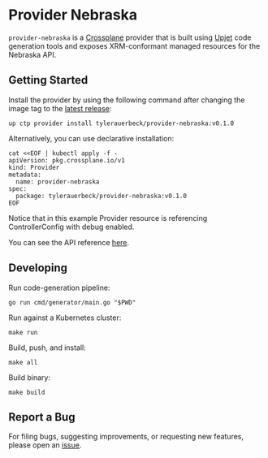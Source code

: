 # Provider Nebraska

`provider-nebraska` is a [Crossplane](https://crossplane.io/) provider that
is built using [Upjet](https://github.com/crossplane/upjet) code
generation tools and exposes XRM-conformant managed resources for the
Nebraska API.

## Getting Started

Install the provider by using the following command after changing the image tag
to the [latest release](https://marketplace.upbound.io/providers/tylerauerbeck/provider-nebraska):
```
up ctp provider install tylerauerbeck/provider-nebraska:v0.1.0
```

Alternatively, you can use declarative installation:
```
cat <<EOF | kubectl apply -f -
apiVersion: pkg.crossplane.io/v1
kind: Provider
metadata:
  name: provider-nebraska
spec:
  package: tylerauerbeck/provider-nebraska:v0.1.0
EOF
```

Notice that in this example Provider resource is referencing ControllerConfig with debug enabled.

You can see the API reference [here](https://doc.crds.dev/github.com/tylerauerbeck/provider-nebraska).

## Developing

Run code-generation pipeline:
```console
go run cmd/generator/main.go "$PWD"
```

Run against a Kubernetes cluster:

```console
make run
```

Build, push, and install:

```console
make all
```

Build binary:

```console
make build
```

## Report a Bug

For filing bugs, suggesting improvements, or requesting new features, please
open an [issue](https://github.com/tylerauerbeck/provider-nebraska/issues).

